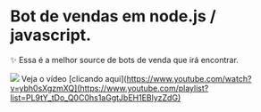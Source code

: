 # Bot de vendas em node.js / javascript.
✨ Essa é a melhor source de bots de venda que irá encontrar.

![](https://i.imgur.com/toQwUZE.png) Veja o vídeo [clicando aqui](https://www.youtube.com/watch?v=ybh0sXgzmXQ](https://www.youtube.com/playlist?list=PL9tY_tDo_Q0C0hs1aGgtJbEH1EBlyzZdG)
